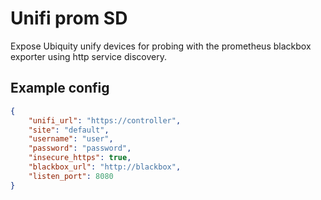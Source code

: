 Unifi prom SD
===

Expose Ubiquity unify devices for probing with the prometheus blackbox exporter
using http service discovery.

## Example config

```json
{
    "unifi_url": "https://controller",
    "site": "default",
    "username": "user",
    "password": "password",
    "insecure_https": true,
    "blackbox_url": "http://blackbox",
    "listen_port": 8080
}